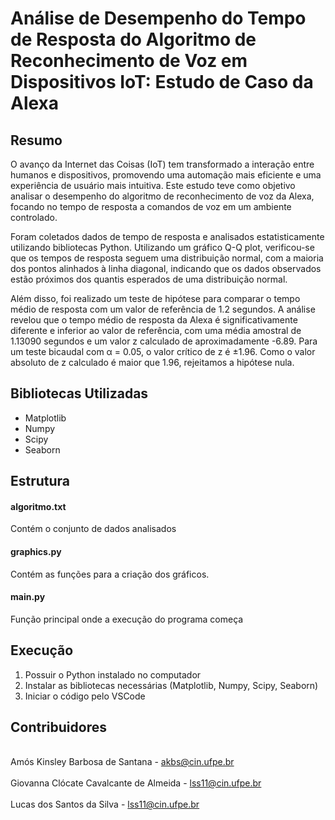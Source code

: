 # Análise de Desempenho do Tempo de Resposta do Algoritmo de Reconhecimento de Voz em Dispositivos IoT: Estudo de Caso da Alexa 

## Resumo 
O avanço da Internet das Coisas (IoT) tem transformado a interação entre humanos e dispositivos, promovendo uma automação mais eficiente e uma experiência de usuário mais intuitiva. Este estudo teve como objetivo analisar o desempenho do algoritmo de reconhecimento de voz da Alexa, focando no tempo de resposta a comandos de voz em um ambiente controlado.

Foram coletados dados de tempo de resposta e analisados estatisticamente utilizando bibliotecas Python. Utilizando um gráfico Q-Q plot, verificou-se que os tempos de resposta seguem uma distribuição normal, com a maioria dos pontos alinhados à linha diagonal, indicando que os dados observados estão próximos dos quantis esperados de uma distribuição normal.

Além disso, foi realizado um teste de hipótese para comparar o tempo médio de resposta com um valor de referência de 1.2 segundos. A análise revelou que o tempo médio de resposta da Alexa é significativamente diferente e inferior ao valor de referência, com uma média amostral de 1.13090 segundos e um valor z calculado de aproximadamente -6.89. Para um teste bicaudal com α = 0.05, o valor crítico de z é ±1.96. Como o valor absoluto de z calculado é maior que 1.96, rejeitamos a hipótese nula.

## Bibliotecas Utilizadas
* Matplotlib
* Numpy
* Scipy
* Seaborn
  
## Estrutura
#### algoritmo.txt
Contém o conjunto de dados analisados

#### graphics.py
Contém as funções para a criação dos gráficos.

#### main.py 
Função principal onde a execução do programa começa

## Execução
1.  Possuir o Python instalado no computador
2.  Instalar as bibliotecas necessárias (Matplotlib, Numpy, Scipy, Seaborn)
3.  Iniciar o código pelo VSCode

## Contribuidores
</br>Amós Kinsley Barbosa de Santana - akbs@cin.ufpe.br</br> 
</br>Giovanna Clócate Cavalcante de Almeida - lss11@cin.ufpe.br</br> 
</br>Lucas dos Santos da Silva - lss11@cin.ufpe.br</br>
